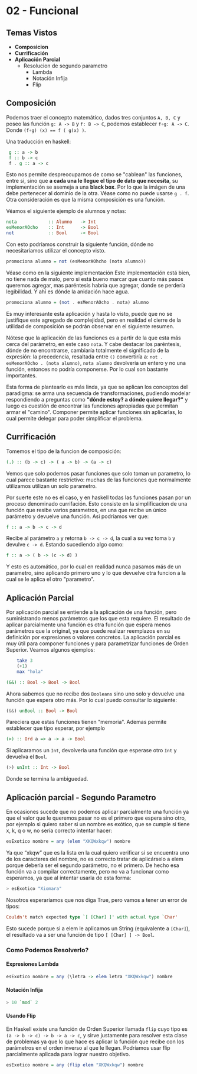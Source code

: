 # 02 - Funcional

## Temas Vistos

- **Composicion**
- **Currificación**
- **Aplicación Parcial**
    - Resolucion de segundo parametro
      - Lambda
      - Notación Infija
      - Flip

## Composición

Podemos traer el concepto matemático, dados tres conjuntos `A, B, C`  y poseo las función `g: A -> B` y `f: B -> C`, podemos establecer `f∘g: A -> C`. Donde `(f∘g) (x) == f ( g(x) )`.

Una traducción en haskell:

```hs
 g :: a -> b
 f :: b -> c
 f . g :: a -> c
```

Esto nos permite despreocuparnos de como se "cablean" las funciones, entre si, sino  que **a cada una le llegue el tipo de dato que necesita**, su implementación se asemeja a una **black box**. Por lo que la imágen de una debe pertenecer al dominio de la otra. Véase como no puede usarse `g . f`. Otra consideración es que la misma composición es una función.

Véamos el siguiente ejemplo de alumnos y notas:

```hs
nota            :: Alumno   -> Int
esMenorAOcho    :: Int      -> Bool
not             :: Bool     -> Bool
```

Con esto podríamos construir la siguiente función, dónde no necesitaríamos utilizar el concepto visto.

```hs
promociona alumno = not (esMenorAOhcho (nota alumno))
```

Véase como en la siguiente implementación
Este implementación está bien, no tiene nada de malo, pero si está bueno marcar que cuanto más pasos queremos agregar, mas paréntesis habría que agregar, donde se perdería legibilidad. Y ahí es dónde la anidación hace agua.

```hs
promociona alumno = (not . esMenorAOcho . nota) alumno
```

Es muy interesante esta aplicación y hasta lo visto, puede que no se justifique este agregado de complejidad, pero en realidad el cierre de la utilidad de composición se podrán observar en el siguiente resumen.

Nótese que la aplicación de las funciones es a partir de la que esta más cerca del parámetro, en este caso `nota`. Y cabe destacar los paréntesis, dónde de no encontrarse, cambiaría totalmente el significado de la expresión: la precedencia, resaltada entre `()` convertiría a: `not . esMenorAOcho . (nota alumno)`, `nota alumno` devolvería un entero y no una función, entonces no podría componerse. Por lo cual son bastante importantes.

Esta forma de plantearlo es más linda, ya que se aplican los conceptos del paradigma: se arma una secuencia de transformaciones, pudiendo modelar respondiendo a preguntas como **"dónde estoy? a dónde quiere llegar?"** y luego es cuestión de encontrar las funciones apropiadas que permitan armar el "camino". Componer permite aplicar funciones sin aplicarlas, lo cual permite delegar para poder simplificar el problema.

## Currificación

Tomemos el tipo de la funcion de composición:

```hs
(.) :: (b -> c) -> ( a -> b) -> (a -> c)
```

Vemos que solo podemos pasar funciones que solo toman un parametro, lo cual parece bastante restrictivo: muchas de las funciones que normalmente utilizamos utilizan un solo parametro.

Por suerte este no es el caso, y en haskell todas las funciones pasan por un proceso denominado currifación. Esto consiste en la simplificacion de una función que resibe varios parametros, en una que recibe un único parámetro y devuelve una función. Asi podríamos ver que:

```hs
f :: a -> b -> c -> d
```

Recibe al parámetro `a` y retorna `b -> c -> d`, la cual a su vez toma `b` y devulve `c -> d`. Estando sucediendo algo como:

```hs
f :: a -> ( b -> (c -> d) )
```

Y esto es automático, por lo cual en realidad nunca pasamos más de un parametro, sino aplicando primero uno y lo que devuelve otra funcion a la cual se le aplica el otro "parametro".

## Aplicación Parcial

Por aplicación parcial se entiende a la aplicación de una función, pero suministrando menos parámetros que los que esta requiere. El resultado de aplicar parcialmente una función es otra función que espera menos parámetros que la original, ya que puede realizar reemplazos en su definición por expresiones o valores concretos. La aplicación parcial es muy útil para componer funciones y para parametrizar funciones de Orden Superior. Veamos algunos ejemplos:

```hs
    take 3
    (+1)
    max "hola"
```

```hs
(&&) :: Bool -> Bool -> Bool
```

Ahora sabemos que no recibe dos `Booleans` sino uno solo y devuelve una función que espera otro más. Por lo cual puedo consultar lo siguiente:

```hs
(&&) unBool :: Bool -> Bool
```

Pareciera que estas funciones tienen "memoria". Ademas permite establecer que tipo esperar, por ejemplo

```hs
(>) :: Ord a => a -> a -> Bool
```

Si aplicaramos un `Int`, devolveria una función que esperase otro `Int` y devuelva el `Bool`.

```hs
(>) unInt :: Int -> Bool
```

Donde se termina la ambiguedad.

## Aplicación parcial - Segundo Parametro

En ocasiones sucede que no podemos aplicar parcialmente una función ya que el valor que le queremos pasar no es el primero que espera sino otro, por ejemplo si quiero saber si un nombre es exótico, que se cumple si tiene x, k, q o w, no sería correcto intentar hacer:

```hs
esExotico nombre = any (elem "XKQWxkqw") nombre
```

Ya que “xkqw” que es la lista en la cual quiero verificar si se encuentra uno de los caracteres del nombre, no es correcto tratar de aplicárselo a elem porque debería ser el segundo parámetro, no el primero. De hecho esa función va a compilar correctamente, pero no va a funcionar como esperamos, ya que al intentar usarla de esta forma:

```hs
> esExotico "Xiomara"
```

Nosotros esperaríamos que nos diga True, pero vamos a tener un error de tipos:

```hs
Couldn't match expected type `[ [Char] ]' with actual type `Char'
```

Esto sucede porque si a elem le aplicamos un String (equivalente a `[Char]`), el resultado va a ser una función de tipo `[ [Char] ] -> Bool`.

### Como Podemos Resolverlo?

#### Expresiones Lambda

```hs
esExotico nombre = any (\letra -> elem letra "XKQWxkqw") nombre
```

#### Notación Infija

```hs
> 10 `mod` 2
```

#### Usando Flip

En Haskell existe una función de Orden Superior llamada `flip` cuyo tipo es `(a -> b -> c) -> b -> a -> c`, y sirve justamente para resolver esta clase de problemas ya que lo que hace es aplicar la función que recibe con los parámetros en el orden inverso al que le llegan. Podríamos usar flip parcialmente aplicada para lograr nuestro objetivo.

```hs
esExotico nombre = any (flip elem "XKQWxkqw") nombre
```
